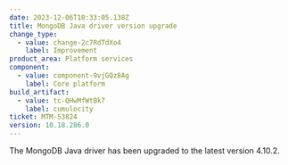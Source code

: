 ```yaml
---
date: 2023-12-06T10:33:05.138Z
title: MongoDB Java driver version upgrade
change_type:
  - value: change-2c7RdTdXo4
    label: Improvement
product_area: Platform services
component:
  - value: component-9vjGQz8Ag
    label: Core platform
build_artifact:
  - value: tc-QHwMfWtBk7
    label: cumulocity
ticket: MTM-53824
version: 10.18.286.0
---
```

The MongoDB Java driver has been upgraded to the latest version 4.10.2.
